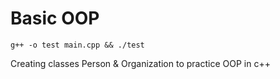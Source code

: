 # Basic OOP 

`g++ -o test main.cpp && ./test` 

Creating classes Person & Organization to practice OOP in c++ 
